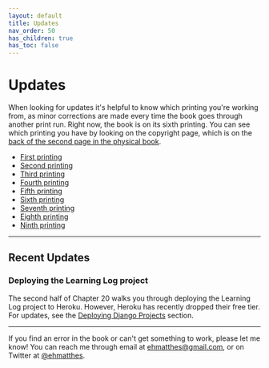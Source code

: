 ```yaml
---
layout: default
title: Updates
nav_order: 50
has_children: true
has_toc: false
---
```


# Updates

When looking for updates it's helpful to know which printing you're working from, as minor corrections are made every time the book goes through another print run. Right now, the book is on its sixth printing. You can see which printing you have by looking on the copyright page, which is on the [back of the second page in the physical book](../which_printing/).

- [First printing](../first_printing/)
- [Second printing](../second_printing/)
- [Third printing](../third_printing/)
- [Fourth printing](../fourth_printing/)
- [Fifth printing](../fifth_printing/)
- [Sixth printing](../sixth_printing/)
- [Seventh printing](../seventh_printing/)
- [Eighth printing](../eighth_printing/)
- [Ninth printing](../ninth_printing/)


---

## Recent Updates

### Deploying the Learning Log project

The second half of Chapter 20 walks you through deploying the Learning Log project to Heroku. However, Heroku has recently dropped their free tier. For updates, see the [Deploying Django Projects](../../deploying_django) section.

---

If you find an error in the book or can't get something to work, please let me know! You can reach me through email at ehmatthes@gmail.com, or on Twitter at [@ehmatthes](https://twitter.com/ehmatthes).